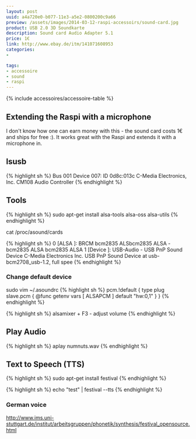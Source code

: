 ```yaml
---
layout: post
uuid: a4a720e0-b077-11e3-a5e2-0800200c9a66
preview: /assets/images/2014-03-12-raspi-accessoirs/sound-card.jpg
product: USB 2.0 3D Soundkarte
description: Sound card Audio Adapter 5.1
price: 1€
link: http://www.ebay.de/itm/141071608953
categories:
-

tags:
- accessoire
- sound
- raspi
---
```


{% include accessoires/accessoire-table %}

## Extending the Raspi with a microphone
I don't know how one can earn money with this - the sound card costs 1€ and ships for free :). It works great
with the Raspi and extends it with a microphone in.

## lsusb
{% highlight sh %}
Bus 001 Device 007: ID 0d8c:013c C-Media Electronics, Inc. CM108 Audio Controller
{% endhighlight %}

## Tools
{% highlight sh %}
sudo apt-get install alsa-tools alsa-oss alsa-utils
{% endhighlight %}

cat /proc/asound/cards

{% highlight sh %}
 0 [ALSA           ]: BRCM bcm2835 ALSbcm2835 ALSA - bcm2835 ALSA
                      bcm2835 ALSA
 1 [Device         ]: USB-Audio - USB PnP Sound Device
                      C-Media Electronics Inc. USB PnP Sound Device at usb-bcm2708_usb-1.2, full spee
{% endhighlight %}

### Change default device
sudo vim ~/.asoundrc
{% highlight sh %}
 pcm.!default {
   type plug
   slave.pcm {
     @func getenv
     vars [ ALSAPCM ]
     default "hw:0,1"
   }
 }
{% endhighlight %}

{% highlight sh %}
alsamixer + F3 - adjust volume
{% endhighlight %}

## Play Audio
{% highlight sh %}
aplay numnuts.wav
{% endhighlight %}

## Text to Speech (TTS)
{% highlight sh %}
sudo apt-get install festival
{% endhighlight %}

{% highlight sh %}
echo "test" | festival --tts
{% endhighlight %}

### German voice
http://www.ims.uni-stuttgart.de/institut/arbeitsgruppen/phonetik/synthesis/festival_opensource.html